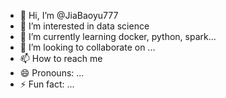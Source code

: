- 👋 Hi, I’m @JiaBaoyu777
- 👀 I’m interested in data science
- 🌱 I’m currently learning docker, python, spark...
- 💞️ I’m looking to collaborate on ...
- 📫 How to reach me 
- 😄 Pronouns: ...
- ⚡ Fun fact: ...

<!---
JiaBaoyu777/JiaBaoyu777 is a ✨ special ✨ repository because its `README.md` (this file) appears on your GitHub profile.
You can click the Preview link to take a look at your changes.
--->
